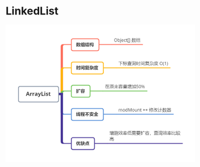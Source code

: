 # LinkedList

<center>
    <img src="../../../../docs/.vuepress/public/collection/00-arraylist-xmind.png" style="zoom:100%; " />
</center>